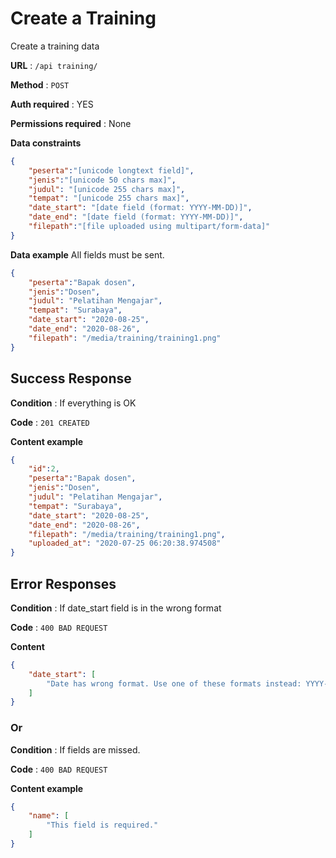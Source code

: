 # Create a Training

Create a training data

**URL** : `/api training/`

**Method** : `POST`

**Auth required** : YES

**Permissions required** : None

**Data constraints**

```json
{
    "peserta":"[unicode longtext field]",
    "jenis":"[unicode 50 chars max]",
    "judul": "[unicode 255 chars max]",
    "tempat": "[unicode 255 chars max]",
    "date_start": "[date field (format: YYYY-MM-DD)]",
    "date_end": "[date field (format: YYYY-MM-DD)]",
    "filepath":"[file uploaded using multipart/form-data]"
}
```

**Data example** All fields must be sent.

```json
{
    "peserta":"Bapak dosen",
    "jenis":"Dosen",
    "judul": "Pelatihan Mengajar",
    "tempat": "Surabaya",
    "date_start": "2020-08-25",
    "date_end": "2020-08-26",
    "filepath": "/media/training/training1.png"
}
```

## Success Response

**Condition** : If everything is OK

**Code** : `201 CREATED`

**Content example**

```json
{
    "id":2,
    "peserta":"Bapak dosen",
    "jenis":"Dosen",
    "judul": "Pelatihan Mengajar",
    "tempat": "Surabaya",
    "date_start": "2020-08-25",
    "date_end": "2020-08-26",
    "filepath": "/media/training/training1.png",
    "uploaded_at": "2020-07-25 06:20:38.974508"
}
```

## Error Responses

**Condition** : If date_start field is in the wrong format

**Code** : `400 BAD REQUEST`

**Content**
```json
{
    "date_start": [
        "Date has wrong format. Use one of these formats instead: YYYY-MM-DD."
    ]
}
```

### Or

**Condition** : If fields are missed.

**Code** : `400 BAD REQUEST`

**Content example**
```json
{
    "name": [
        "This field is required."
    ]
}
```